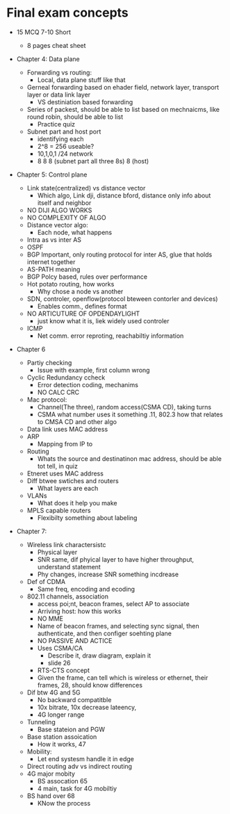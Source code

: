 # Final exam concepts
* 15 MCQ 7-10 Short
  * 8 pages cheat sheet
* Chapter 4: Data plane
  * Forwarding vs routing:
    * Local, data plane stuff like that
  * Gerneal forwarding based on ehader field, network layer, transport layer or data link layer
    * VS destiniation based forwarding
  * Series of packest, should be able to list based on mechnaicms, like round robin, should be able to list
    * Practice quiz
  * Subnet part and host port
    * identifying each
    * 2^8 = 256 useable?
    * 10,1,0,1 /24 network
    * 8 8 8 (subnet part all three 8s) 8 (host)

* Chapter 5: Control plane
  * Link state(centralized) vs distance vector
    * Which algo, Link dji, distance bford, distance only info about itself and neighbor
  * NO DIJI ALGO WORKS
  * NO COMPLEXITY OF ALGO
  * Distance vector algo:
    * Each node, what happens
  * Intra as vs inter AS
  * OSPF
  * BGP Important, only routing protocol for inter AS, glue that holds internet together
  * AS-PATH meaning
  * BGP Polcy based, rules over performance
  * Hot potato routing, how works
    * Why chose a node vs another
  * SDN, controler, openflow(protocol bteween contorler and devices)
    * Enables comm., defines format
  * NO ARTICUTURE OF OPDENDAYLIGHT
    * just know what it is, liek widely used controler
  * ICMP
    * Net comm. error reproting, reachabiltiy information

* Chapter 6
  * Partiy checking
    * Issue with example, first column wrong
  * Cyclic Redundancy ccheck
    * Error detection coding, mechanims
    * NO CALC CRC
  * Mac protocol:
    * Channel(The three), random access(CSMA CD), taking turns
    * CSMA what number uses it something .11, 802.3 how that relates to CMSA CD and other algo
  * Data link uses MAC address
  * ARP
    * Mapping from IP to
  * Routing
    * Whats the source and destinatinon mac address, should be able tot tell, in quiz
  * Etneret uses MAC address
  * Diff btwee swtiches and routers
    * What layers are each
  * VLANs
    * What does it help you make
  * MPLS capable routers
    * Flexibilty something about labeling
      
* Chapter 7:
  * Wireless link charactersistc
    * Physical layer
    * SNR same, dif phyical layer to have higher throughput, understand statement
    * Phy changes, increase SNR something incdrease
  * Def of CDMA
    * Same freq, encoding and ecoding
  * 802.11 channels, association
    * access poi;nt, beacon frames, select AP to associate
    * Arriving host: how this works
    * NO MME
    * Name of beacon frames, and selecting sync signal, then authenticate, and then configer soehting plane
    * NO PASSIVE AND ACTICE
    * Uses CSMA/CA
      * Describe it, draw diagram, explain it
      * slide 26
    * RTS-CTS concept
    * Given the frame, can tell which is wireless or ethernet, their frames, 28, should know differences
  * Dif btw 4G and 5G
    * No backward compatitble
    * 10x bitrate, 10x decrease lateency,
    * 4G longer range
  * Tunneling
    * Base stateion and PGW
  * Base station assoication
    * How it works, 47
  * Mobility:
    * Let end systesm handle it in edge
  * Direct routing adv vs indirect routing
  * 4G major mobity
    * BS assocation 65
    * 4 main, task for 4G mobiltiy
  * BS hand over 68
    * KNow the process
